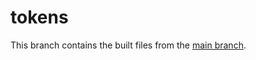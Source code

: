 # tokens

This branch contains the built files from the [main branch](https://github.com/TI-Toolkit/tokens).
